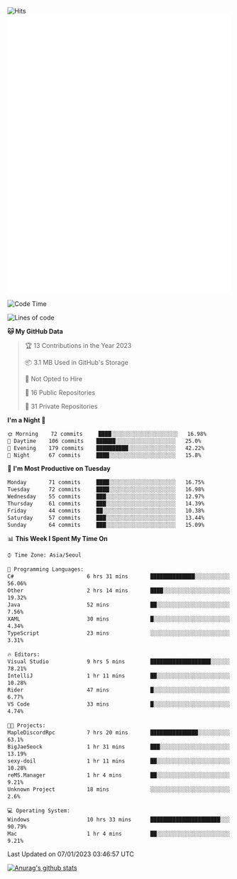 ![Hits](https://hits.seeyoufarm.com/api/count/incr/badge.svg?url=https%3A%2F%2Fgithub.com%2Fkokose1234&count_bg=%2379C83D&title_bg=%23555555&icon=apple.svg&icon_color=%23E7E7E7&title=hits&edge_flat=false)
<br/>
![Metrics](https://github.com/kokose1234/kokose1234/blob/main/github-metrics.svg)

<!--START_SECTION:waka-->
![Code Time](http://img.shields.io/badge/Code%20Time-739%20hrs%2016%20mins-blue)

![Lines of code](https://img.shields.io/badge/From%20Hello%20World%20I%27ve%20Written-937%20Thousand%20lines%20of%20code-blue)

**🐱 My GitHub Data** 

> 🏆 13 Contributions in the Year 2023
 > 
> 📦 3.1 MB Used in GitHub's Storage 
 > 
> 🚫 Not Opted to Hire
 > 
> 📜 16 Public Repositories 
 > 
> 🔑 31 Private Repositories  
 > 
**I'm a Night 🦉** 

```text
🌞 Morning    72 commits     ████░░░░░░░░░░░░░░░░░░░░░   16.98% 
🌆 Daytime    106 commits    ██████░░░░░░░░░░░░░░░░░░░   25.0% 
🌃 Evening    179 commits    ██████████░░░░░░░░░░░░░░░   42.22% 
🌙 Night      67 commits     ████░░░░░░░░░░░░░░░░░░░░░   15.8%

```
📅 **I'm Most Productive on Tuesday** 

```text
Monday       71 commits     ████░░░░░░░░░░░░░░░░░░░░░   16.75% 
Tuesday      72 commits     ████░░░░░░░░░░░░░░░░░░░░░   16.98% 
Wednesday    55 commits     ███░░░░░░░░░░░░░░░░░░░░░░   12.97% 
Thursday     61 commits     ███░░░░░░░░░░░░░░░░░░░░░░   14.39% 
Friday       44 commits     ██░░░░░░░░░░░░░░░░░░░░░░░   10.38% 
Saturday     57 commits     ███░░░░░░░░░░░░░░░░░░░░░░   13.44% 
Sunday       64 commits     ███░░░░░░░░░░░░░░░░░░░░░░   15.09%

```


📊 **This Week I Spent My Time On** 

```text
⌚︎ Time Zone: Asia/Seoul

💬 Programming Languages: 
C#                       6 hrs 31 mins       ██████████████░░░░░░░░░░░   56.06% 
Other                    2 hrs 14 mins       ████░░░░░░░░░░░░░░░░░░░░░   19.32% 
Java                     52 mins             ██░░░░░░░░░░░░░░░░░░░░░░░   7.56% 
XAML                     30 mins             █░░░░░░░░░░░░░░░░░░░░░░░░   4.34% 
TypeScript               23 mins             ░░░░░░░░░░░░░░░░░░░░░░░░░   3.31%

🔥 Editors: 
Visual Studio            9 hrs 5 mins        ███████████████████░░░░░░   78.21% 
IntelliJ                 1 hr 11 mins        ██░░░░░░░░░░░░░░░░░░░░░░░   10.28% 
Rider                    47 mins             █░░░░░░░░░░░░░░░░░░░░░░░░   6.77% 
VS Code                  33 mins             █░░░░░░░░░░░░░░░░░░░░░░░░   4.74%

🐱‍💻 Projects: 
MapleDiscordRpc          7 hrs 20 mins       ███████████████░░░░░░░░░░   63.1% 
BigJaeSeock              1 hr 31 mins        ███░░░░░░░░░░░░░░░░░░░░░░   13.19% 
sexy-doil                1 hr 11 mins        ██░░░░░░░░░░░░░░░░░░░░░░░   10.28% 
reMS.Manager             1 hr 4 mins         ██░░░░░░░░░░░░░░░░░░░░░░░   9.21% 
Unknown Project          18 mins             ░░░░░░░░░░░░░░░░░░░░░░░░░   2.6%

💻 Operating System: 
Windows                  10 hrs 33 mins      ██████████████████████░░░   90.79% 
Mac                      1 hr 4 mins         ██░░░░░░░░░░░░░░░░░░░░░░░   9.21%

```


 Last Updated on 07/01/2023 03:46:57 UTC
<!--END_SECTION:waka-->

[![Anurag's github stats](https://github-readme-stats.vercel.app/api?username=kokose1234&theme=dracula)](https://github.com/anuraghazra/github-readme-stats)



	
